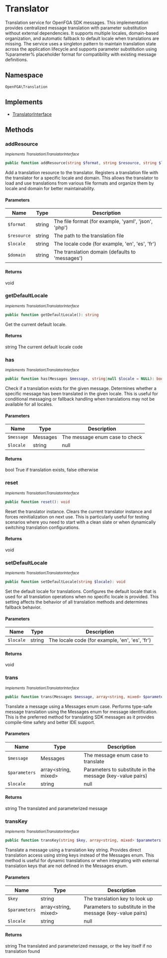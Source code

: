 # Translator

Translation service for OpenFGA SDK messages. This implementation provides centralized message translation with parameter substitution without external dependencies. It supports multiple locales, domain-based organization, and automatic fallback to default locale when translations are missing. The service uses a singleton pattern to maintain translation state across the application lifecycle and supports parameter substitution using %parameter% placeholder format for compatibility with existing message definitions.

## Namespace
`OpenFGA\Translation`

## Implements
* [TranslatorInterface](Translation/TranslatorInterface.md)



## Methods
### addResource

*<small>Implements Translation\TranslatorInterface</small>*  

```php
public function addResource(string $format, string $resource, string $locale, string $domain = 'messages'): void
```

Add a translation resource to the translator. Registers a translation file with the translator for a specific locale and domain. This allows the translator to load and use translations from various file formats and organize them by locale and domain for better maintainability.

#### Parameters
| Name | Type | Description |
|------|------|-------------|
| `$format` | string | The file format (for example, &#039;yaml&#039;, &#039;json&#039;, &#039;php&#039;) |
| `$resource` | string | The path to the translation file |
| `$locale` | string | The locale code (for example, &#039;en&#039;, &#039;es&#039;, &#039;fr&#039;) |
| `$domain` | string | The translation domain (defaults to &#039;messages&#039;) |

#### Returns
void

### getDefaultLocale

*<small>Implements Translation\TranslatorInterface</small>*  

```php
public function getDefaultLocale(): string
```

Get the current default locale.


#### Returns
string
 The current default locale code

### has

*<small>Implements Translation\TranslatorInterface</small>*  

```php
public function has(Messages $message, string|null $locale = NULL): bool
```

Check if a translation exists for the given message. Determines whether a specific message has been translated in the given locale. This is useful for conditional messaging or fallback handling when translations may not be available for all locales.

#### Parameters
| Name | Type | Description |
|------|------|-------------|
| `$message` | Messages | The message enum case to check |
| `$locale` | string | null | Locale to check (defaults to configured locale) |

#### Returns
bool
 True if translation exists, false otherwise

### reset

*<small>Implements Translation\TranslatorInterface</small>*  

```php
public function reset(): void
```

Reset the translator instance. Clears the current translator instance and forces reinitialization on next use. This is particularly useful for testing scenarios where you need to start with a clean slate or when dynamically switching translation configurations.


#### Returns
void

### setDefaultLocale

*<small>Implements Translation\TranslatorInterface</small>*  

```php
public function setDefaultLocale(string $locale): void
```

Set the default locale for translations. Configures the default locale that is used for all translation operations when no specific locale is provided. This setting affects the behavior of all translation methods and determines fallback behavior.

#### Parameters
| Name | Type | Description |
|------|------|-------------|
| `$locale` | string | The locale code (for example, &#039;en&#039;, &#039;es&#039;, &#039;fr&#039;) |

#### Returns
void

### trans

*<small>Implements Translation\TranslatorInterface</small>*  

```php
public function trans(Messages $message, array<string, mixed> $parameters = [], string|null $locale = NULL): string
```

Translate a message using a Messages enum case. Performs type-safe message translation using the Messages enum for message identification. This is the preferred method for translating SDK messages as it provides compile-time safety and better IDE support.

#### Parameters
| Name | Type | Description |
|------|------|-------------|
| `$message` | Messages | The message enum case to translate |
| `$parameters` | array&lt;string, mixed&gt; | Parameters to substitute in the message (key-value pairs) |
| `$locale` | string | null | Locale to use (defaults to configured locale) |

#### Returns
string
 The translated and parameterized message

### transKey

*<small>Implements Translation\TranslatorInterface</small>*  

```php
public function transKey(string $key, array<string, mixed> $parameters = [], string|null $locale = NULL): string
```

Translate a message using a translation key string. Provides direct translation access using string keys instead of the Messages enum. This method is useful for dynamic translations or when integrating with external translation keys that are not defined in the Messages enum.

#### Parameters
| Name | Type | Description |
|------|------|-------------|
| `$key` | string | The translation key to look up |
| `$parameters` | array&lt;string, mixed&gt; | Parameters to substitute in the message (key-value pairs) |
| `$locale` | string | null | Locale to use (defaults to configured locale) |

#### Returns
string
 The translated and parameterized message, or the key itself if no translation found

